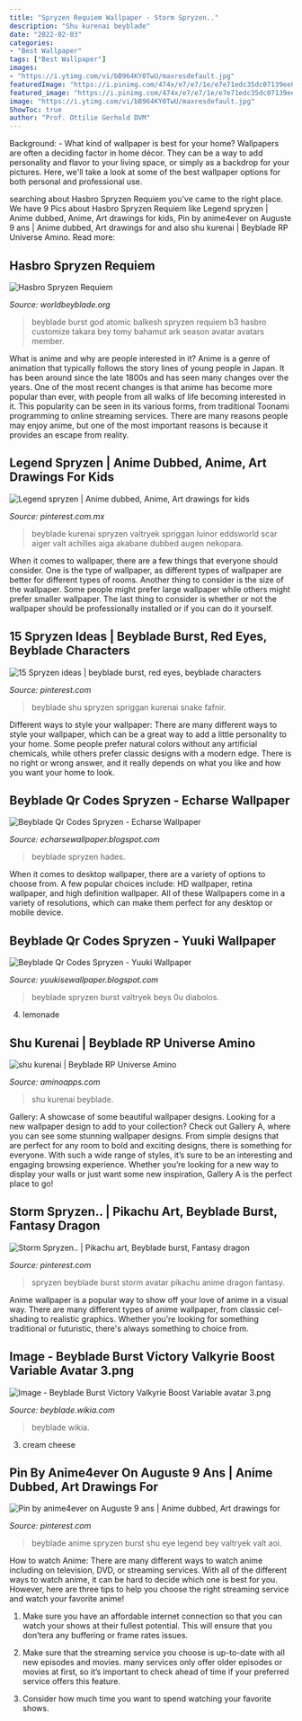 ```yaml
---
title: "Spryzen Requiem Wallpaper - Storm Spryzen.."
description: "Shu kurenai beyblade"
date: "2022-02-03"
categories:
- "Best Wallpaper"
tags: ["Best Wallpaper"]
images:
- "https://i.ytimg.com/vi/bB964KY0TwU/maxresdefault.jpg"
featuredImage: "https://i.pinimg.com/474x/e7/e7/1e/e7e71edc35dc07139ee830068101af69.jpg"
featured_image: "https://i.pinimg.com/474x/e7/e7/1e/e7e71edc35dc07139ee830068101af69.jpg"
image: "https://i.ytimg.com/vi/bB964KY0TwU/maxresdefault.jpg"
ShowToc: true
author: "Prof. Ottilie Gerhold DVM"
---
```



Background: - What kind of wallpaper is best for your home?
Wallpapers are often a deciding factor in home décor. They can be a way to add personality and flavor to your living space, or simply as a backdrop for your pictures. Here, we'll take a look at some of the best wallpaper options for both personal and professional use.

	

		
searching about Hasbro Spryzen Requiem you've came to the right place. We have 9 Pics about Hasbro Spryzen Requiem like Legend spryzen | Anime dubbed, Anime, Art drawings for kids, Pin by anime4ever on Auguste 9 ans | Anime dubbed, Art drawings for and also shu kurenai | Beyblade RP Universe Amino. Read more:
		
    
## Hasbro Spryzen Requiem

<img loading=lazy src="https://worldbeyblade.org/uploads/avatars/avatar_120118.jpg?dateline=1529863297" onerror="this.onerror=null;this.src='https://tse3.mm.bing.net/th?id=OIP.BGeFtgFhEl_HbCG363RMqwHaHa&amp;pid=15.1';" alt="Hasbro Spryzen Requiem">

_Source: worldbeyblade.org_

>beyblade burst god atomic balkesh spryzen requiem b3 hasbro customize takara bey tomy bahamut ark season avatar avatars member. 

	

What is anime and why are people interested in it?
Anime is a genre of animation that typically follows the story lines of young people in Japan. It has been around since the late 1800s and has seen many changes over the years. One of the most recent changes is that anime has become more popular than ever, with people from all walks of life becoming interested in it. This popularity can be seen in its various forms, from traditional Toonami programming to online streaming services. There are many reasons people may enjoy anime, but one of the most important reasons is because it provides an escape from reality.

    
## Legend Spryzen | Anime Dubbed, Anime, Art Drawings For Kids

<img loading=lazy src="https://i.pinimg.com/originals/5e/3f/93/5e3f93d4ea32714572c5de236e92f707.jpg" onerror="this.onerror=null;this.src='https://tse3.mm.bing.net/th?id=OIP.2zXTbOgExvCOGnoey3pKdQHaGm&amp;pid=15.1';" alt="Legend spryzen | Anime dubbed, Anime, Art drawings for kids">

_Source: pinterest.com.mx_

>beyblade kurenai spryzen valtryek spriggan luinor eddsworld scar aiger valt achilles aiga akabane dubbed augen nekopara. 

	

When it comes to wallpaper, there are a few things that everyone should consider. One is the type of wallpaper, as different types of wallpaper are better for different types of rooms. Another thing to consider is the size of the wallpaper. Some people might prefer large wallpaper while others might prefer smaller wallpaper. The last thing to consider is whether or not the wallpaper should be professionally installed or if you can do it yourself.

    
## 15 Spryzen Ideas | Beyblade Burst, Red Eyes, Beyblade Characters

<img loading=lazy src="https://i.pinimg.com/474x/e7/e7/1e/e7e71edc35dc07139ee830068101af69.jpg" onerror="this.onerror=null;this.src='https://tse3.mm.bing.net/th?id=OIP.DXWsfFFOYhMVip_1PNsz6AAAAA&amp;pid=15.1';" alt="15 Spryzen ideas | beyblade burst, red eyes, beyblade characters">

_Source: pinterest.com_

>beyblade shu spryzen spriggan kurenai snake fafnir. 

	

Different ways to style your wallpaper:
There are many different ways to style your wallpaper, which can be a great way to add a little personality to your home. Some people prefer natural colors without any artificial chemicals, while others prefer classic designs with a modern edge. There is no right or wrong answer, and it really depends on what you like and how you want your home to look.

    
## Beyblade Qr Codes Spryzen - Echarse Wallpaper

<img loading=lazy src="https://lh6.googleusercontent.com/proxy/yiyxt8jhdj0bL-W78fxFiDfgYPlgzCpzbP0H4Z49-ZVg2DP7kYTFgI2JJWmtK1Tl79sJSYt3eVkEO2h4ngmzepqIK97d0R-eX-11Lkr4uy0u1mM-Khbc2ESdPJ6zsKPra0oDFctC6IwIfHpjEA=s0-d" onerror="this.onerror=null;this.src='https://tse4.mm.bing.net/th?id=OIP.jjvQVnBoKQ8588ecbVtt6AHaJ4&amp;pid=15.1';" alt="Beyblade Qr Codes Spryzen - Echarse Wallpaper">

_Source: echarsewallpaper.blogspot.com_

>beyblade spryzen hades. 

	

When it comes to desktop wallpaper, there are a variety of options to choose from. A few popular choices include: HD wallpaper, retina wallpaper, and high definition wallpaper. All of these Wallpapers come in a variety of resolutions, which can make them perfect for any desktop or mobile device. 

    
## Beyblade Qr Codes Spryzen - Yuuki Wallpaper

<img loading=lazy src="https://i.ytimg.com/vi/bB964KY0TwU/maxresdefault.jpg" onerror="this.onerror=null;this.src='https://tse3.mm.bing.net/th?id=OIP.9PeF8QXSxZ1LdQWgNrLI_AHaEK&amp;pid=15.1';" alt="Beyblade Qr Codes Spryzen - Yuuki Wallpaper">

_Source: yuukisewallpaper.blogspot.com_

>beyblade spryzen burst valtryek beys 0u diabolos. 

	

4. lemonade 

    
## Shu Kurenai | Beyblade RP Universe Amino

<img loading=lazy src="https://pa1.narvii.com/6848/aa686fa2d722ffaed2257512c9fccaa5044c73ce_hq.gif" onerror="this.onerror=null;this.src='https://tse1.mm.bing.net/th?id=OIP.4xANS6AGhxjuVI5wOloHbQAAAA&amp;pid=15.1';" alt="shu kurenai | Beyblade RP Universe Amino">

_Source: aminoapps.com_

>shu kurenai beyblade. 

	

Gallery: A showcase of some beautiful wallpaper designs.
Looking for a new wallpaper design to add to your collection? Check out Gallery A, where you can see some stunning wallpaper designs. From simple designs that are perfect for any room to bold and exciting designs, there is something for everyone. With such a wide range of styles, it’s sure to be an interesting and engaging browsing experience. Whether you’re looking for a new way to display your walls or just want some new inspiration, Gallery A is the perfect place to go!





	
	
    
## Storm Spryzen.. | Pikachu Art, Beyblade Burst, Fantasy Dragon

<img loading=lazy src="https://i.pinimg.com/originals/58/bf/9b/58bf9b420930cd2f42cb2ef267438c74.jpg" onerror="this.onerror=null;this.src='https://tse3.mm.bing.net/th?id=OIP.La9meT_G71jI71IoZARDlQHaEK&amp;pid=15.1';" alt="Storm Spryzen.. | Pikachu art, Beyblade burst, Fantasy dragon">

_Source: pinterest.com_

>spryzen beyblade burst storm avatar pikachu anime dragon fantasy. 

	

Anime wallpaper is a popular way to show off your love of anime in a visual way. There are many different types of anime wallpaper, from classic cel-shading to realistic graphics. Whether you're looking for something traditional or futuristic, there's always something to choice from.

    
## Image - Beyblade Burst Victory Valkyrie Boost Variable Avatar 3.png

<img loading=lazy src="https://vignette.wikia.nocookie.net/beyblade/images/3/36/Beyblade_Burst_Victory_Valkyrie_Boost_Variable_avatar_3.png/revision/latest?cb=20180428223650" onerror="this.onerror=null;this.src='https://tse1.mm.bing.net/th?id=OIP.bWVyQkTv63lp50kslXZ9HAHaEK&amp;pid=15.1';" alt="Image - Beyblade Burst Victory Valkyrie Boost Variable avatar 3.png">

_Source: beyblade.wikia.com_

>beyblade wikia. 

	

3. cream cheese 

    
## Pin By Anime4ever On Auguste 9 Ans | Anime Dubbed, Art Drawings For

<img loading=lazy src="https://i.pinimg.com/originals/83/46/13/834613aeada8e08e87e0785c44279786.jpg" onerror="this.onerror=null;this.src='https://tse1.mm.bing.net/th?id=OIP.EjTTlse7tlGmQ0hM0CgM_gHaGm&amp;pid=15.1';" alt="Pin by anime4ever on Auguste 9 ans | Anime dubbed, Art drawings for">

_Source: pinterest.com_

>beyblade anime spryzen burst shu eye legend bey valtryek valt aoi. 

	

How to watch Anime: There are many different ways to watch anime including on television, DVD, or streaming services.
With all of the different ways to watch anime, it can be hard to decide which one is best for you. However, here are three tips to help you choose the right streaming service and watch your favorite anime!
1. Make sure you have an affordable internet connection so that you can watch your shows at their fullest potential. This will ensure that you don’tera any buffering or frame rates issues.

2. Make sure that the streaming service you choose is up-to-date with all new episodes and movies. many services only offer older episodes or movies at first, so it’s important to check ahead of time if your preferred service offers this feature.

3. Consider how much time you want to spend watching your favorite shows.


